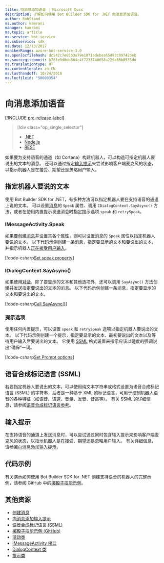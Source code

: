 ```yaml
---
title: 向消息添加语音 | Microsoft Docs
description: 了解如何使用 Bot Builder SDK for .NET 向消息添加语音。
author: RobStand
ms.author: kamrani
manager: kamrani
ms.topic: article
ms.service: bot-service
ms.subservice: sdk
ms.date: 12/13/2017
monikerRange: azure-bot-service-3.0
ms.openlocfilehash: dc542c7e85b3a79e1071edebea65d93c99742beb
ms.sourcegitcommit: b78fe3d8dd604c4f7233740658a229e85b8535dd
ms.translationtype: HT
ms.contentlocale: zh-CN
ms.lasthandoff: 10/24/2018
ms.locfileid: "50000354"
---
```

# <a name="add-speech-to-messages"></a>向消息添加语音

[!INCLUDE [pre-release-label](../includes/pre-release-label-v3.md)]

> [!div class="op_single_selector"]
> - [.NET](../dotnet/bot-builder-dotnet-text-to-speech.md)
> - [Node.js](../nodejs/bot-builder-nodejs-text-to-speech.md)
> - [REST](../rest-api/bot-framework-rest-connector-text-to-speech.md)

如果要为支持语音的通道（如 Cortana）构建机器人，可以构造可指定机器人要说出的文本的消息。 还可以通过指定[输入提示](bot-builder-dotnet-add-input-hints.md)来尝试影响客户端麦克风的状态，以指示机器人是在接受、期望还是忽略用户输入。

## <a name="specify-text-to-be-spoken-by-your-bot"></a>指定机器人要说的文本

使用 Bot Builder SDK for .NET，有多种方法可以指定机器人要在支持语音的通道上说的文本。 可以设置[消息][IMessageActivity]的 `Speak` 属性、调用 `IDialogContext.SayAsync()` 方法，或者在使用内置提示发送消息时指定提示选项 `speak` 和 `retrySpeak`。

### <a id="message-speak"></a> IMessageActivity.Speak

如果要创建[消息][IMessageActivity]并设置其各个属性，则可以设置消息的 `Speak` 属性以指定机器人要说的文本。 以下代码示例创建一条消息，指定要显示的文本和要说出的文本，并指示机器人[正在接受用户输入](bot-builder-dotnet-add-input-hints.md)。

[!code-csharp[Set speak property](../includes/code/dotnet-text-to-speech.cs#Speak1)]

### <a id="say-async"></a> IDialogContext.SayAsync()

如果使用[对话](bot-builder-dotnet-dialogs.md)，除了要显示的文本和其他选项外，还可以调用 `SayAsync()` 方法创建并发送指定要说出的文本的消息。 以下代码示例创建一条消息，指定要显示的文本和要说出的文本。

[!code-csharp[Call SayAsync()](../includes/code/dotnet-text-to-speech.cs#Speak2)]

### <a id="prompt-options"></a> 提示选项

使用任何内置提示，可以设置 `speak` 和 `retrySpeak` 选项以指定机器人要说出的文本。 以下代码示例创建一个提示，指定要显示的文本、最初要说出的文本以及等待用户输入后要说出的文本。 它使用 [SSML](#ssml) 格式设置来指示应该以适度的强调说出“确保”一词。

[!code-csharp[Set Prompt options](../includes/code/dotnet-text-to-speech.cs#Speak3)]

## <a id="ssml"></a> 语音合成标记语言 (SSML)

若要指定机器人要说出的文本，可以使用纯文本字符串或格式设置为语音合成标记语言 (SSML) 的字符串，后者是一种基于 XML 的标记语言，可用于控制机器人语音的各种特征（如语音、语速、音量、发音、音高等）。 有关 SSML 的详细信息，请参阅<a href="https://msdn.microsoft.com/en-us/library/hh378377(v=office.14).aspx" target="_blank">语音合成标记语言参考</a>。

## <a name="input-hints"></a>输入提示

在支持语音的通道上发送消息时，可以尝试通过同时包含输入提示来影响客户端麦克风的状态，以指示机器人是在接受、期望还是忽略用户输入。 有关详细信息，请参阅[向消息添加输入提示](bot-builder-dotnet-add-input-hints.md)。

## <a name="sample-code"></a>代码示例 

有关演示如何使用 Bot Builder SDK for .NET 创建支持语音的机器人的完整示例，请参阅 GitHub 中的<a href="https://github.com/Microsoft/BotBuilder-Samples/tree/v3-sdk-samples/CSharp" target="_blank">掷骰子技能示例</a>。

## <a name="additional-resources"></a>其他资源

- [创建消息](bot-builder-dotnet-create-messages.md)
- [向消息添加输入提示](bot-builder-dotnet-add-input-hints.md)
- <a href="https://msdn.microsoft.com/en-us/library/hh378377(v=office.14).aspx" target="_blank">语音合成标记语言 (SSML)</a>
- <a href="https://github.com/Microsoft/BotBuilder-Samples/tree/master/CSharp/demo-RollerSkill" target="_blank">掷骰子技能示例 (GitHub)</a>
- <a href="https://docs.botframework.com/en-us/csharp/builder/sdkreference/dc/d2f/class_microsoft_1_1_bot_1_1_connector_1_1_activity.html" target="_blank">活动类</a>
- <a href="/dotnet/api/microsoft.bot.connector.imessageactivity" target="_blank">IMessageActivity 接口</a>
- <a href="/dotnet/api/microsoft.bot.builder.dialogs.internals.dialogcontext" target="_blank">DialogContext 类</a>
- <a href="/dotnet/api/microsoft.bot.builder.dialogs.internals.prompt-2" target="_blank">提示类</a>

[IMessageActivity]: /dotnet/api/microsoft.bot.connector.imessageactivity

